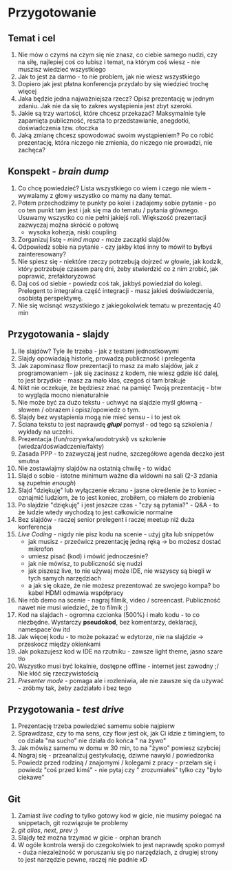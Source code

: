 # Przygotowanie

## Temat i cel

1. Nie mów o czymś na czym się nie znasz, co ciebie samego nudzi, czy na siłę, najlepiej coś co lubisz i temat, na
   którym coś wiesz - nie muszisz wiedzieć wszystkiego
2. Jak to jest za darmo - to nie problem, jak nie wiesz wszystkiego
3. Dopiero jak jest płatna konferencja przydało by się wiedzieć trochę więcej
4. Jaka będzie jedna najważniejsza rzecz? Opisz prezentację w jednym zdaniu. Jak nie da się to zakres wystąpienia jest
   zbyt szeroki.
5. Jakie są trzy wartości, które chcesz przekazać? Maksymalnie tyle zapamięta publiczność, reszta to przedstawianie,
   anegdotki, doświadczenia tzw. otoczka
6. Jaką zmianę chcesz spowodować swoim wystąpieniem? Po co robić prezentację, która niczego nie zmienia, do niczego nie
   prowadzi, nie zachęca?

## Konspekt - _brain dump_

1. Co chcę powiedzieć? Lista wszystkiego co wiem i czego nie wiem - wywalamy z głowy wszystko co mamy na dany temat.
2. Potem przechodzimy te punkty po kolei i zadajemy sobie pytanie - po co ten punkt tam jest i jak się ma do tematu /
   pytania głównego. Usuwamy wszystko co nie pełni jakiejś roli. Większość prezentacji zazwyczaj można skrócić o połowę
   - wysoka kohezja, niski coupling
3. Zorganizuj listę - _mind mapa_ - może zaczątki slajdów
4. Odpowiedz sobie na pytanie - czy jakby ktoś inny to mówił to byłbyś zainteresowany?
5. Nie spiesz się - niektóre rzeczy potrzebują dojrzeć w głowie, jak kodzik, który potrzebuje czasem parę dni, żeby
   stwierdzić co z nim zrobić, jak poprawić, zrefaktoryzować
6. Daj coś od siebie - powiedz coś tak, jakbyś powiedział do kolegi. Prelegent to integralna część integracji - masz
   jakieś doświadczenia, osobistą perspektywę.
7. Nie się wcisnąć wszystkiego z jakiegokolwiek tematu w prezentację 40 min

## Przygotowania - slajdy

1. Ile slajdów? Tyle ile trzeba - jak z testami jednostkowymi
2. Slajdy opowiadają historię, prowadzą publiczność i prelegenta
3. Jak zapominasz flow prezentacji to masz za mało slajdów, jak z programowaniem - jak się zacinasz z kodem, nie wiesz
   gdzie iść dalej, to jest brzydkie - masz za mało klas, czegoś ci tam brakuje
4. Nikt nie oczekuje, że będziesz znać na pamięć Twoją prezentację - btw to wygląda mocno nienaturalnie
5. Nie może być za dużo tekstu - uchwyć na slajdzie myśl główną - słowem / obrazem i opisz/opowiedz o tym.
6. Slajdy bez wystąpienia mogą nie mieć sensu - i to jest ok
7. Ściana tekstu to jest naprawdę ***głupi*** pomysł - od tego są szkolenia / wykłady na uczelni.
8. Prezentacja (fun/rozrywka/wodotryski) vs szkolenie (wiedza/doświadczenie/fakty)
9. Zasada PPP - to zazwyczaj jest nudne, szczegółowe agenda deczko jest smutna
10. Nie zostawiajmy slajdów na ostatnią chwilę - to widać
11. Slajd o sobie - istotne minimum ważne dla widowni na sali (2-3 zdania są zupełnie _enough_)
12. Slajd "dziękuję" lub wyłączenie ekranu - jasne określenie że to koniec - oznajmić ludziom, że to jest koniec,
    zrobiłem, co miałem do zrobienia
13. Po slajdzie "dziękuję" i jest jeszcze czas - "czy są pytania?" - Q&A - to że ludzie wtedy wychodzą to jest
    całkowicie normalne
14. Bez slajdów - raczej senior prelegent i raczej meetup niż duża konferencja
15. _Live Coding_ - nigdy nie pisz kodu na scenie - użyj gita lub snippetów
    * jak musisz - przećwicz prezentację jedną ręką -> bo możesz dostać mikrofon
    * umiesz pisać (kod) i mówić jednocześnie?
    * jak nie mówisz, to publiczność się nudzi
    * jak piszesz live, to nie używaj może IDE, nie wszyscy są biegli w tych samych narzędziach
    * a jak się okaże, że nie możesz prezentować ze swojego kompa? bo kabel HDMI odmawia współpracy
16. Nie rób demo na scenie - nagraj filmik, video / screencast. Publiczność nawet nie musi wiedzieć, że to filmik ;)
17. Kod na slajdach - ogromna czcionka (500%) i mało kodu - to co niezbędne. Wystarczy **pseudokod**, bez komentarzy,
    deklaracji, namespace'ów itd
18. Jak więcej kodu - to może pokazać w edytorze, nie na slajdzie -> przeskocz między okienkami
19. Jak pokazujesz kod w IDE na rzutniku - zawsze light theme, jasno szare tło
20. Wszystko musi być lokalnie, dostępne offline - internet jest zawodny ;/ Nie kłóć się rzeczywistością
21. _Presenter mode_ - pomaga ale i rozleniwia, ale nie zawsze się da używać - zróbmy tak, żeby zadziałało i bez tego

## Przygotowania - _test drive_

1. Prezentację trzeba powiedzieć samemu sobie najpierw
2. Sprawdzasz, czy to ma sens, czy flow jest ok, jak Ci idzie z timingiem, to co działa "na sucho" nie działa do końca "
   na żywo"
3. Jak mówisz samemu w domu w 30 min, to na "żywo" powiesz szybciej
4. Nagraj się - przeanalizuj gestykulację, dziwne nawyki / powiedzonka
5. Powiedz przed rodziną / znajomymi / kolegami z pracy - przełam się i powiedz "coś przed kimś" - nie pytaj czy "
   zrozumiałeś" tylko czy "było ciekawe"

## Git

1. Zamiast _live coding_ to tylko gotowy kod w gicie, nie musimy polegać na snippetach, git rozwiązuje te problemy
2. _git alias_, _next_, _prev_ ;)
3. Slajdy też można trzymać w gicie - orphan branch
4. W ogóle kontrola wersji do czegokolwiek to jest naprawdę spoko pomysł - duża niezależność w poruszaniu się po
   narzędziach, z drugiej strony to jest narzędzie pewne, raczej nie padnie xD